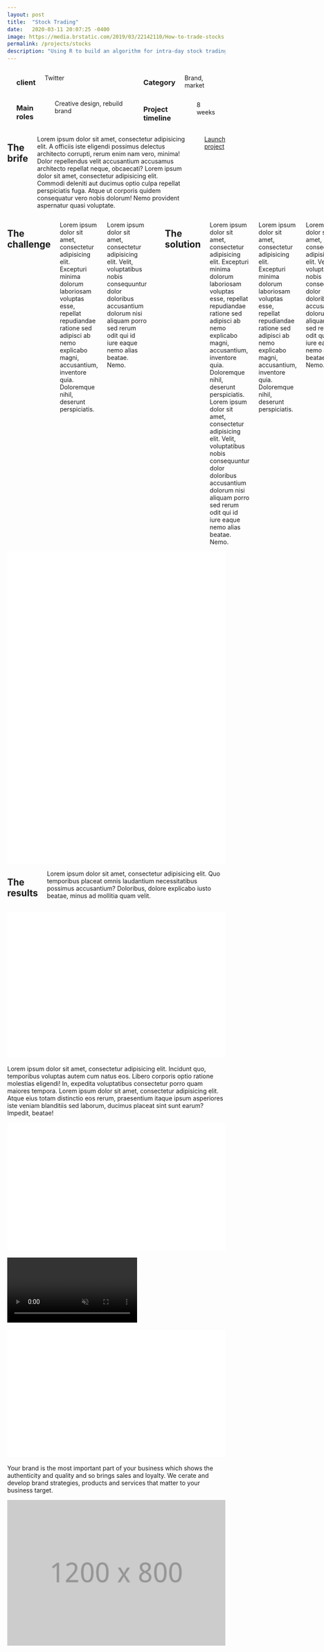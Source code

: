 ```yaml
---
layout: post
title:  "Stock Trading"
date:   2020-03-11 20:07:25 -0400
image: https://media.brstatic.com/2019/03/22142110/How-to-trade-stocks.jpg
permalink: /projects/stocks
description: "Using R to build an algorithm for intra-day stock trading."
---
```

<div class="full">
    <div class="large-6 columns">
      <div class="row">
        <div class="large-5 columns">
          <div class="spacing"></div>
          <h3 class="meta-title">client</h3>
          <p class="meta-data">Twitter</p>
        </div>
        <div class="large-7 columns">
          <div class="spacing"></div>
          <h3 class="meta-title">Main roles</h3>
          <p class="meta-data">Creative design, rebuild brand</p>
        </div>
      </div>
      <div class="spacing"></div>
      <div class="row">
        <div class="large-5 columns">
          <h3 class="meta-title">Category</h3>
          <p class="meta-data">Brand, market</p>
        </div>
        <div class="large-7 columns">
          <h3 class="meta-title">Project timeline</h3>
          <p class="meta-data">8 weeks</p>
        </div>
      </div>
      <div class="four spacing"></div>
    </div>
    <div class="large-6 columns">
      <h2 class="colored-title">The brife</h2>
      <p class="big-text">
          Lorem ipsum dolor sit amet, consectetur adipisicing elit. A officiis iste eligendi possimus delectus architecto corrupti, rerum enim nam vero, minima! Dolor repellendus velit accusantium accusamus architecto repellat neque, obcaecati? Lorem ipsum dolor sit amet, consectetur adipisicing elit. Commodi deleniti aut ducimus optio culpa repellat perspiciatis fuga. Atque ut corporis quidem consequatur vero nobis dolorum! Nemo provident aspernatur quasi voluptate.
      </p>
      <div class="spacing"></div>
      <p>
        <a href="#" class="boxed button black launch">Launch project <i class="icon-arrows-slim-right"></i> </a>
      </p>
    </div>
</div>
<div class="full light-grey">
    <div class="large-6 columns">
      <h2>The challenge</h2>
      <p>Lorem ipsum dolor sit amet, consectetur adipisicing elit. Excepturi minima dolorum laboriosam voluptas esse, repellat repudiandae ratione sed adipisci ab nemo explicabo magni, accusantium, inventore quia. Doloremque nihil, deserunt perspiciatis.</p>
      <p>Lorem ipsum dolor sit amet, consectetur adipisicing elit. Velit, voluptatibus nobis consequuntur dolor doloribus accusantium dolorum nisi aliquam porro sed rerum odit qui id iure eaque nemo alias beatae. Nemo.</p>
      <div class="four spacing"></div>
      <h2>The solution</h2>
      <p>Lorem ipsum dolor sit amet, consectetur adipisicing elit. Excepturi minima dolorum laboriosam voluptas esse, repellat repudiandae ratione sed adipisci ab nemo explicabo magni, accusantium, inventore quia. Doloremque nihil, deserunt perspiciatis.
      Lorem ipsum dolor sit amet, consectetur adipisicing elit. Velit, voluptatibus nobis consequuntur dolor doloribus accusantium dolorum nisi aliquam porro sed rerum odit qui id iure eaque nemo alias beatae. Nemo.</p>
      <p>Lorem ipsum dolor sit amet, consectetur adipisicing elit. Excepturi minima dolorum laboriosam voluptas esse, repellat repudiandae ratione sed adipisci ab nemo explicabo magni, accusantium, inventore quia. Doloremque nihil, deserunt perspiciatis.</p>
      <p>Lorem ipsum dolor sit amet, consectetur adipisicing elit. Velit, voluptatibus nobis consequuntur dolor doloribus accusantium dolorum nisi aliquam porro sed rerum odit qui id iure eaque nemo alias beatae. Nemo.</p>
      <p>Lorem ipsum dolor sit amet, consectetur adipisicing elit. Excepturi minima dolorum laboriosam voluptas esse, repellat repudiandae ratione sed adipisci ab nemo explicabo magni, accusantium, inventore quia. Doloremque nihil, deserunt perspiciatis.
      Lorem ipsum dolor sit amet, consectetur adipisicing elit. Velit, voluptatibus nobis consequuntur dolor doloribus accusantium dolorum nisi aliquam porro sed rerum odit qui id iure eaque nemo alias beatae. Nemo.</p>
      <p>Lorem ipsum dolor sit amet, consectetur adipisicing elit. Excepturi minima dolorum laboriosam voluptas esse, repellat repudiandae ratione sed adipisci ab nemo explicabo magni, accusantium, inventore quia. Doloremque nihil, deserunt perspiciatis.</p>
      <p>Lorem ipsum dolor sit amet, consectetur adipisicing elit. Velit, voluptatibus nobis consequuntur dolor doloribus accusantium dolorum nisi aliquam porro sed rerum odit qui id iure eaque nemo alias beatae. Nemo.</p>
    </div>
    <div class="large-6 columns">
      <img src="assets/images/@stock/iphones.png" alt="">
    </div>
</div>
<div class="full">
  <div class="large-12 columns">
    <h2>The results</h2>
    <p class="big-text">Lorem ipsum dolor sit amet, consectetur adipisicing elit. Quo temporibus placeat omnis laudantium necessitatibus possimus accusantium? Doloribus, dolore explicabo iusto beatae, minus ad mollitia quam velit.</p>
  </div>
</div>
<div class="full colored-bg red">
  <p class="centered-text">
    <img src="assets/images/@stock/result-1.png" alt="">
  </p>
</div>
<div class="full">
  <p>Lorem ipsum dolor sit amet, consectetur adipisicing elit. Incidunt quo, temporibus voluptas autem cum natus eos. Libero corporis optio ratione molestias eligendi! In, expedita voluptatibus consectetur porro quam maiores tempora. Lorem ipsum dolor sit amet, consectetur adipisicing elit. Atque eius totam distinctio eos rerum, praesentium itaque ipsum asperiores iste veniam blanditiis sed laborum, ducimus placeat sint sunt earum? Impedit, beatae!
  </p>
</div>
<div class="full colored-bg purple">
  <p class="centered-text">
    <img src="assets/images/@stock/result-2.png" alt="">
  </p>
</div>
<div class="full case-video-wrapper">
<!--           <div class="case-image-placeholder">
      <img src="assets/images/@stock/case-study.jpg" alt="">
    </div> -->
    <video loop muted playsinline autoplay preload>
      <source src='assets/images/@stock/case-study.mp4' type='video/mp4'>
    </video>
</div>
<div class="full colored-bg orange">
  <p class="centered-text">
    <img src="assets/images/@stock/result-3.png" alt="">
  </p>
</div>
<div class="full">
  <p class="big-text">Your brand is the most important part of your business which shows the authenticity and quality and so brings sales and loyalty. We cerate and develop brand strategies, products and services that matter to your business target.
</div>
<div class="full light-grey">
    <p class="centered-text">
      <img src="assets/images/@stock/result-4.jpg" alt="">
    </p>
</div>